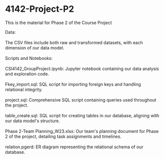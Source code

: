 # 4142-Project-P2
This is the material for Phase 2 of the Course Project<br />
	
Data:<br /><br />
    The CSV files include both raw and transformed datasets, with each dimension of our data model.<br /><br />
Scripts and Notebooks:<br /><br />
    CSI4142_GroupProject.ipynb: Jupyter notebook containing our data analysis and exploration code.<br /><br />
    Fkey_import.sql: SQL script for importing foreign keys and handling relational integrity.<br /><br />
    project.sql: Comprehensive SQL script containing queries used throughout the project.<br /><br />
    table_create.sql: SQL script for creating tables in our database, aligning with our data model's structure.<br /><br />
    Phase 2-Team Planning_W23.xlsx: Our team's planning document for Phase 2 of the project, detailing task assignments and timelines.<br /><br />
    relation.pgerd: ER diagram representing the relational schema of our database.<br />
